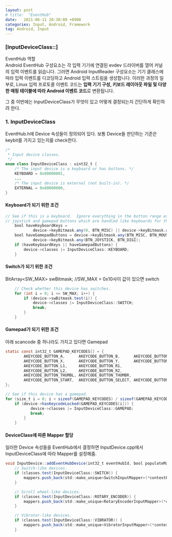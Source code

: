 ```yaml
---
layout: post
# title:  "EventHub"
date:   2021-06-11 20:30:00 +0900
categories: Input, Android, Framework
tag: Android, Input
---
```


### [InputDeviceClass::]

EventHub 역할<br>
Android EventHub 구성요소는 각 입력 기기에 연결된 evdev 드라이버를 열어 커널의 입력 이벤트를 읽습니다. 그러면 Android InputReader 구성요소는 기기 클래스에 따라 입력 이벤트를 디코딩하고 Android 입력 스트림을 생성합니다. 이러한 과정의 일부로, Linux 입력 프로토콜 이벤트 코드는 <b>입력 기기 구성, 키보드 레이아웃 파일 및 다양한 매핑 테이블에 따라 Android 이벤트 코드</b>로 변환됩니다.

그 중 이번에는 InputDeviceClass가 무엇이 있고 어떻게 결정되는지 간단하게 확인하려 한다.


### 1. InputDeviceClass

EventHub.h에 Device 속성들이 정의되어 있다.
보통 Device들 판단하는 기준은 keybit를 가지고 있는지를 check한다.

```java
/*
 * Input device classes.
 */
enum class InputDeviceClass : uint32_t {
    /* The input device is a keyboard or has buttons. */
    KEYBOARD = 0x00000001,
    ...
    /* The input device is external (not built-in). */
    EXTERNAL = 0x80000000,
}
```
#### Keyboard가 되기 위한 조건
```java
// See if this is a keyboard.  Ignore everything in the button range except for
// joystick and gamepad buttons which are handled like keyboards for the most part.
    bool haveKeyboardKeys =
            device->keyBitmask.any(0, BTN_MISC) || device->keyBitmask.any(BTN_WHEEL, KEY_MAX + 1);
    bool haveGamepadButtons = device->keyBitmask.any(BTN_MISC, BTN_MOUSE) ||
            device->keyBitmask.any(BTN_JOYSTICK, BTN_DIGI);
    if (haveKeyboardKeys || haveGamepadButtons) {
        device->classes |= InputDeviceClass::KEYBOARD;
    }
```


#### Switch가 되기 위한 조건

 BitArray<SW_MAX> swBitmask; //SW_MAX = 0x10사이 값이 있으면 switch
```java
    // Check whether this device has switches.
    for (int i = 0; i <= SW_MAX; i++) {
        if (device->swBitmask.test(i)) {
            device->classes |= InputDeviceClass::SWITCH;
            break;
        }
    }
```

#### Gamepad가 되기 위한 조건

아래 scancode 중 하나라도 가지고 있다면 Gamepad

```java
static const int32_t GAMEPAD_KEYCODES[] = {
        AKEYCODE_BUTTON_A,      AKEYCODE_BUTTON_B,      AKEYCODE_BUTTON_C,    //
        AKEYCODE_BUTTON_X,      AKEYCODE_BUTTON_Y,      AKEYCODE_BUTTON_Z,    //
        AKEYCODE_BUTTON_L1,     AKEYCODE_BUTTON_R1,                           //
        AKEYCODE_BUTTON_L2,     AKEYCODE_BUTTON_R2,                           //
        AKEYCODE_BUTTON_THUMBL, AKEYCODE_BUTTON_THUMBR,                       //
        AKEYCODE_BUTTON_START,  AKEYCODE_BUTTON_SELECT, AKEYCODE_BUTTON_MODE, //
};

// See if this device has a gamepad.
for (size_t i = 0; i < sizeof(GAMEPAD_KEYCODES) / sizeof(GAMEPAD_KEYCODES[0]); i++) {
    if (device->hasKeycodeLocked(GAMEPAD_KEYCODES[i])) {
           device->classes |= InputDeviceClass::GAMEPAD;
           break;
        }
    }
```

#### DeviceClass에 따른 Mapper 할당

일러한 Device 속성들을 EventHub에서 결정하면 InputDevice.cpp에서 InputDeviceClass에 따라 Mapper를 설정해줌.

```java
void InputDevice::addEventHubDevice(int32_t eventHubId, bool populateMappers) {
    // Switch-like devices.
    if (classes.test(InputDeviceClass::SWITCH)) {
        mappers.push_back(std::make_unique<SwitchInputMapper>(*contextPtr));
    }

    // Scroll wheel-like devices.
    if (classes.test(InputDeviceClass::ROTARY_ENCODER)) {
        mappers.push_back(std::make_unique<RotaryEncoderInputMapper>(*contextPtr));
    }

    // Vibrator-like devices.
    if (classes.test(InputDeviceClass::VIBRATOR)) {
        mappers.push_back(std::make_unique<VibratorInputMapper>(*contextPtr));
    }
```